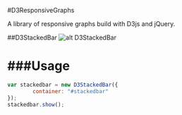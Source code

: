 #D3ResponsiveGraphs

A library of responsive graphs build with D3js and jQuery. 

##D3StackedBar
![alt D3StackedBar](https://raw.github.com/matoushavlena/D3ResponsiveGraphs/master/screenshots/d3.stackedbar.png)

###Usage
==================
```javascript
var stackedbar = new D3StackedBar({ 
		container: "#stackedbar"
});
stackedbar.show();
```
